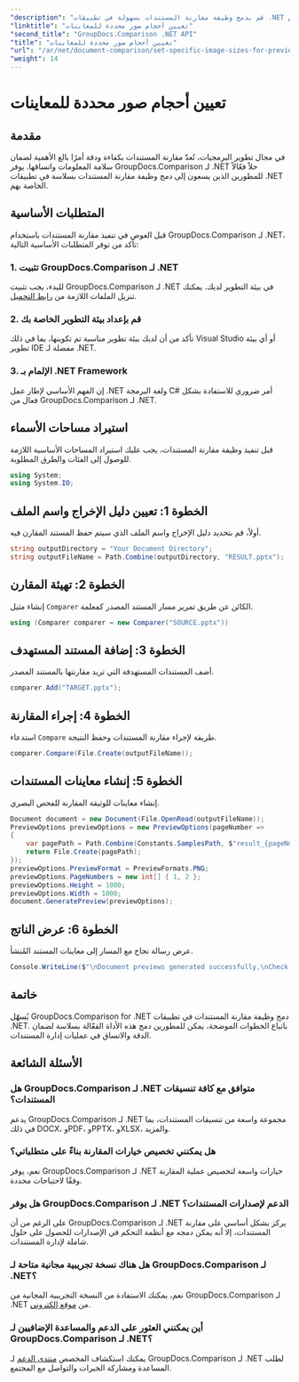```yaml
---
"description": "قم بدمج وظيفة مقارنة المستندات بسهولة في تطبيقات .NET الخاصة بك باستخدام GroupDocs.Comparison لـ .NET."
"linktitle": "تعيين أحجام صور محددة للمعاينات"
"second_title": "GroupDocs.Comparison .NET API"
"title": "تعيين أحجام صور محددة للمعاينات"
"url": "/ar/net/document-comparison/set-specific-image-sizes-for-previews/"
"weight": 14
---
```


# تعيين أحجام صور محددة للمعاينات

## مقدمة
في مجال تطوير البرمجيات، تُعدّ مقارنة المستندات بكفاءة ودقة أمرًا بالغ الأهمية لضمان سلامة المعلومات واتساقها. يوفر GroupDocs.Comparison لـ .NET حلاً فعّالاً للمطورين الذين يسعون إلى دمج وظيفة مقارنة المستندات بسلاسة في تطبيقات .NET الخاصة بهم.
## المتطلبات الأساسية
قبل الغوص في تنفيذ مقارنة المستندات باستخدام GroupDocs.Comparison لـ .NET، تأكد من توفر المتطلبات الأساسية التالية:
### 1. تثبيت GroupDocs.Comparison لـ .NET
للبدء، يجب تثبيت GroupDocs.Comparison لـ .NET في بيئة التطوير لديك. يمكنك تنزيل الملفات اللازمة من [رابط التحميل](https://releases.groupdocs.com/comparison/net/).
### 2. قم بإعداد بيئة التطوير الخاصة بك
تأكد من أن لديك بيئة تطوير مناسبة تم تكوينها، بما في ذلك Visual Studio أو أي بيئة تطوير IDE مفضلة لـ .NET.
### 3. الإلمام بـ .NET Framework
إن الفهم الأساسي لإطار عمل .NET ولغة البرمجة C# أمر ضروري للاستفادة بشكل فعال من GroupDocs.Comparison لـ .NET.

## استيراد مساحات الأسماء
قبل تنفيذ وظيفة مقارنة المستندات، يجب عليك استيراد المساحات الأساسية اللازمة للوصول إلى الفئات والطرق المطلوبة.
```csharp
using System;
using System.IO;
```
## الخطوة 1: تعيين دليل الإخراج واسم الملف
أولاً، قم بتحديد دليل الإخراج واسم الملف الذي سيتم حفظ المستند المقارن فيه.
```csharp
string outputDirectory = "Your Document Directory";
string outputFileName = Path.Combine(outputDirectory, "RESULT.pptx");
```
## الخطوة 2: تهيئة المقارن
إنشاء مثيل `Comparer` الكائن عن طريق تمرير مسار المستند المصدر كمعلمة.
```csharp
using (Comparer comparer = new Comparer("SOURCE.pptx"))
```
## الخطوة 3: إضافة المستند المستهدف
أضف المستندات المستهدفة التي تريد مقارنتها بالمستند المصدر.
```csharp
comparer.Add("TARGET.pptx");
```
## الخطوة 4: إجراء المقارنة
استدعاء `Compare` طريقة لإجراء مقارنة المستندات وحفظ النتيجة.
```csharp
comparer.Compare(File.Create(outputFileName));
```
## الخطوة 5: إنشاء معاينات المستندات
إنشاء معاينات للوثيقة المقارنة للفحص البصري.
```csharp
Document document = new Document(File.OpenRead(outputFileName));
PreviewOptions previewOptions = new PreviewOptions(pageNumber =>
{
    var pagePath = Path.Combine(Constants.SamplesPath, $"result_{pageNumber}.png");
    return File.Create(pagePath);
});
previewOptions.PreviewFormat = PreviewFormats.PNG;
previewOptions.PageNumbers = new int[] { 1, 2 };
previewOptions.Height = 1000;
previewOptions.Width = 1000;
document.GeneratePreview(previewOptions);
```
## الخطوة 6: عرض الناتج
عرض رسالة نجاح مع المسار إلى معاينات المستند المُنشأ.
```csharp
Console.WriteLine($"\nDocument previews generated successfully.\nCheck output in {outputDirectory}.");
```

## خاتمة
يُسهّل GroupDocs.Comparison for .NET دمج وظيفة مقارنة المستندات في تطبيقات .NET. باتباع الخطوات الموضحة، يمكن للمطورين دمج هذه الأداة الفعّالة بسلاسة لضمان الدقة والاتساق في عمليات إدارة المستندات.
## الأسئلة الشائعة
### هل GroupDocs.Comparison لـ .NET متوافق مع كافة تنسيقات المستندات؟
يدعم GroupDocs.Comparison لـ .NET مجموعة واسعة من تنسيقات المستندات، بما في ذلك DOCX، وPDF، وPPTX، وXLSX، والمزيد.
### هل يمكنني تخصيص خيارات المقارنة بناءً على متطلباتي؟
نعم، يوفر GroupDocs.Comparison لـ .NET خيارات واسعة لتخصيص عملية المقارنة وفقًا لاحتياجات محددة.
### هل يوفر GroupDocs.Comparison لـ .NET الدعم لإصدارات المستندات؟
على الرغم من أن GroupDocs.Comparison لـ .NET يركز بشكل أساسي على مقارنة المستندات، إلا أنه يمكن دمجه مع أنظمة التحكم في الإصدارات للحصول على حلول شاملة لإدارة المستندات.
### هل هناك نسخة تجريبية مجانية متاحة لـ GroupDocs.Comparison لـ .NET؟
نعم، يمكنك الاستفادة من النسخة التجريبية المجانية من GroupDocs.Comparison لـ .NET من [موقع إلكتروني](https://releases.groupdocs.com/).
### أين يمكنني العثور على الدعم والمساعدة الإضافيين لـ GroupDocs.Comparison لـ .NET؟
يمكنك استكشاف المخصص [منتدى الدعم](https://forum.groupdocs.com/c/comparison/12) لـ GroupDocs.Comparison لـ .NET لطلب المساعدة ومشاركة الخبرات والتواصل مع المجتمع.